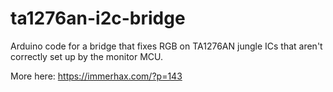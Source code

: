 # ta1276an-i2c-bridge
Arduino code for a bridge that fixes RGB on TA1276AN jungle ICs that aren't correctly set up by the monitor MCU.

More here: https://immerhax.com/?p=143
